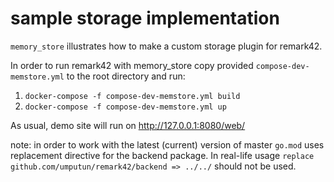 # sample storage implementation

`memory_store` illustrates how to make a custom storage plugin for remark42.

In order to run remark42 with memory_store copy provided `compose-dev-memstore.yml` to the root directory and run:

1. `docker-compose -f compose-dev-memstore.yml build`
1. `docker-compose -f compose-dev-memstore.yml up`

As usual, demo site will run on http://127.0.0.1:8080/web/

note: in order to work with the latest (current) version of master `go.mod` uses replacement directive for the backend package. In real-life usage `replace github.com/umputun/remark42/backend => ../../`  should not be used. 
